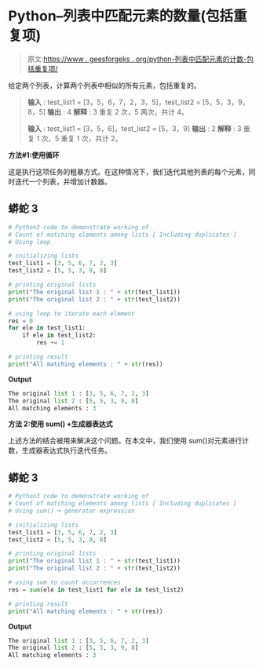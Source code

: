 # Python–列表中匹配元素的数量(包括重复项)

> 原文:[https://www . geesforgeks . org/python-列表中匹配元素的计数-包括重复项/](https://www.geeksforgeeks.org/python-count-of-matching-elements-among-lists-including-duplicates/)

给定两个列表，计算两个列表中相似的所有元素，包括重复的。

> **输入** : test_list1 = [3，5，6，7，2，3，5]，test_list2 = [5，5，3，9，8，5]
> **输出** : 4
> **解释** : 3 重复 2 次，5 两次，共计 4。
> 
> **输入** : test_list1 = [3，5，6]，test_list2 = [5，3，9]
> **输出** : 2
> **解释** : 3 重复 1 次，5 重复 1 次，共计 2。

**方法#1:使用循环**

这是执行这项任务的粗暴方式。在这种情况下，我们迭代其他列表的每个元素，同时迭代一个列表，并增加计数器。

## 蟒蛇 3

```py
# Python3 code to demonstrate working of 
# Count of matching elements among lists [ Including duplicates ]
# Using loop

# initializing lists
test_list1 = [3, 5, 6, 7, 2, 3]
test_list2 = [5, 5, 3, 9, 8]

# printing original lists
print("The original list 1 : " + str(test_list1))
print("The original list 2 : " + str(test_list2))

# using loop to iterate each element
res = 0
for ele in test_list1:
    if ele in test_list2:
        res += 1

# printing result 
print("All matching elements : " + str(res))
```

**Output**

```py
The original list 1 : [3, 5, 6, 7, 2, 3]
The original list 2 : [5, 5, 3, 9, 8]
All matching elements : 3

```

**方法 2:使用 sum() +生成器表达式**

上述方法的结合被用来解决这个问题。在本文中，我们使用 sum()对元素进行计数，生成器表达式执行迭代任务。

## 蟒蛇 3

```py
# Python3 code to demonstrate working of 
# Count of matching elements among lists [ Including duplicates ]
# Using sum() + generator expression

# initializing lists
test_list1 = [3, 5, 6, 7, 2, 3]
test_list2 = [5, 5, 3, 9, 8]

# printing original lists
print("The original list 1 : " + str(test_list1))
print("The original list 2 : " + str(test_list2))

# using sum to count occurrences
res = sum(ele in test_list1 for ele in test_list2)

# printing result 
print("All matching elements : " + str(res))
```

**Output**

```py
The original list 1 : [3, 5, 6, 7, 2, 3]
The original list 2 : [5, 5, 3, 9, 8]
All matching elements : 3

```